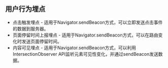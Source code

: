 
## 用户行为埋点

- 点击触发埋点 - 适用于Navigator.sendBeacon方式，可以立即发送点击事件的数据到服务器。
- 页面停留时间上报埋点 - 适用于Navigator.sendBeacon方式，可以在路由变化时发送页面停留时间。
- 内容可见埋点 - 适用于Navigator.sendBeacon方式，可以利用IntersectionObserver API监听元素可见性变化，并通过sendBeacon发送数据。


